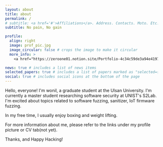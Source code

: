 ```yaml
---
layout: about
title: about
permalink: /
# subtitle: <a href='#'>Affiliations</a>. Address. Contacts. Moto. Etc.
subtitle: No pain, No gain

profile:
  align: right
  image: prof_pic.jpg
  image_circular: false # crops the image to make it circular
  more_info: >
    <a href="https://zeroone01.notion.site/Portfolio-4c34c59de3a94e41977d34d0ff5f18cb">More information</a>

news: true # includes a list of news items
selected_papers: true # includes a list of papers marked as "selected={true}"
social: true # includes social icons at the bottom of the page
---
```


Hello, everyone! I'm wonil, a graduate student at the Ulsan University. I'm currently a master student researching software security at UNIST's S2Lab. I'm excited about topics related to software fuzzing, sanitizer, IoT firmware fuzzing. 

In my free time, I usually enjoy boxing and weight lifting.

For more information about me, please refer to the links under my profile picture or CV tab(not yet).

Thanks, and Happy Hacking!

<!-- Write your biography here. Tell the world about yourself. Link to your favorite [subreddit](http://reddit.com). You can put a picture in, too. The code is already in, just name your picture `prof_pic.jpg` and put it in the `img/` folder.

Put your address / P.O. box / other info right below your picture. You can also disable any of these elements by editing `profile` property of the YAML header of your `_pages/about.md`. Edit `_bibliography/papers.bib` and Jekyll will render your [publications page](/al-folio/publications/) automatically.

Link to your social media connections, too. This theme is set up to use [Font Awesome icons](https://fontawesome.com/) and [Academicons](https://jpswalsh.github.io/academicons/), like the ones below. Add your Facebook, Twitter, LinkedIn, Google Scholar, or just disable all of them. -->
